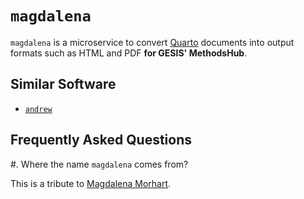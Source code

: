 # `magdalena`

`magdalena` is a microservice to convert [Quarto](https://quarto.org/) documents into output formats such as HTML and PDF **for GESIS' MethodsHub**.

## Similar Software

- [`andrew`](https://github.com/GESIS-Methods-Hub/andrew)

## Frequently Asked Questions

#. Where the name `magdalena` comes from?

   This is a tribute to [Magdalena Morhart](https://en.wikipedia.org/wiki/Magdalena_Morhart).